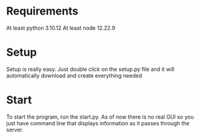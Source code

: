 # Requirements
At least python 3.10.12
At least node 12.22.9

# Setup
Setup is really easy. Just double click on the setup.py file and it will automatically download and create everything needed

# Start
To start the program, run the start.py.
As of now there is no real GUI so you just have command line that displays information as it passes through the server. 
